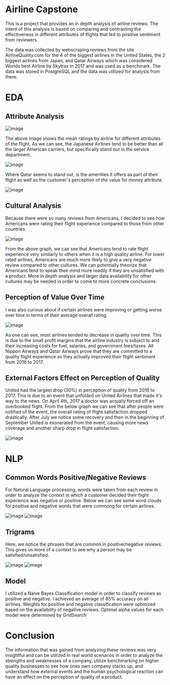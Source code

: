 # Airline Capstone

This is a project that provides an in depth analysis of airline reviews.  The intent of this analysis is based on comparing and contrasting the effectiveness in different attributes of flights that led to positive sentiment from reviewers. 

The data was collected by webscraping reviews from the site AirlineQuality.com for the 4 of the biggest airlines in the United States, the 2 biggest airlines from Japan, and Qatar Airways which was considered Worlds best Airline by Skytrax in 2017 and was used as a benchmark.  The data was stored in PostgreSQL and the data was utilized for analysis from there.

# EDA

## Attribute Analysis

![image](images/Airlines_mean_ratings.png)

The above image shows the mean ratings by airline for different attributes of the flight.  As we can see, the Japanese Airlines tend to be better than all the larger American carriers, but specifically stand out in the service department.

![image](images/Ground_service_barplot.png)

Where Qatar seems to stand out, is the amenities it offers as part of their flight as well as the customer's perception of the value for money attribute.

![image](images/Airline_valueformoney_boxplot.png)

## Cultural Analysis

Because there were so many reviews from Americans, I decided to see how Americans were rating their flight experience compared to those from other countries.

![image](images/Culture_insights_ratings.png)

From the above graph, we can see that Americans tend to rate flight experience very similarly to others when it is a high quality airline.  For lower rated airlines, Americans are much more likely to give a very negative review compared to other cultures.  We can potentially theorize that Americans tend to speak their mind more readily if they are unsatisfied with a product.  More in depth analysis and larger data availability for other cultures may be needed in order to come to more concrete conclusions.

## Perception of Value Over Time

I was also curious about if certain airlines were improving or getting worse over time in terms of their average overall rating.

![image](images/Airlines_rating_by_year.png)

As one can see, most airlines tended to decrease in quality over time.  This is due to the small profit margins that the airline industry is subject to and their increasing costs for fuel, salaries, and government fees/taxes.  All Nippon Airways and Qatar Airways prove that they are committed to a quality flight experience as they actually improved their flight sentiment from 2016 to 2017.

## External Factors Effect on Perception of Quality

United had the largest drop (30%) in perception of quality from 2016 to 2017.  This is due to an event that unfolded on United Airlines that made it's way to the news.  On April 4th, 2017 a doctor was actually forced off an overbooked flight. From the below graph we can see that after people were notified of the event, the overall rating of flight satisfaction dropped drastically.  After July we notice some recovery and then in the beginning of September United is exonerated from the event, causing more news coverage and another sharp drop in flight satisfaction.

![image](images/United_incident_plot.png)

# NLP

## Common Words Positive/Negative Reviews

For Natural Language processing, words were taken from each review in order to analyze the context in which a customer decided their flight experience was negative or positive.  Below we can see some word clouds for positive and negative words that were commong for certain airlines.

![image](images/ANA_positive_wordcloud.png)
![image](images/Southwest_negative_wordcloud.png)

## Trigrams

Here, we notice the phrases that are common in positive/negative reviews.  This gives us more of a context to see why a person may be satisfied/unsatisfied.

![image](images/AA_positive_trigrams.png)
![image](images/Delta_negative_trigrams.png)

## Model

I utilized a Naive Bayes Classification model in order to classify reviews as positive and negative.  I achieved an average of 85% accuracy on all airlines.  Weights for positive and negative classification were optimized based on the availability of negative reviews.
Optimal alpha values for each model were determined by GridSearch

# Conclusion

The information that was gained from analyzing these reviews was very insightful and can be utilized in real world scenarios in order to analyze the strengths and weaknesses of a company, utilize benchmarking on higher quality businesses to see how ones own company stacks up, and understand how external events and the human psychological reaction can have an effect on the perception of quality of a product.

